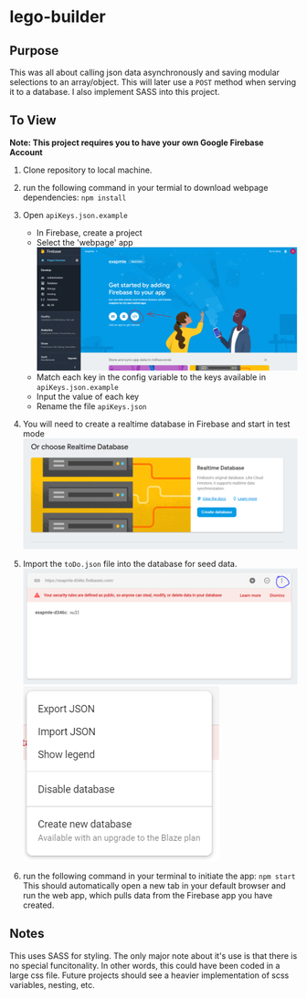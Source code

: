 # lego-builder

## Purpose
This was all about calling json data asynchronously and saving modular selections to an array/object. This will later use a `POST` method when serving it to a database. I also implement SASS into this project.

## To View

**Note: This project requires you to have your own Google Firebase Account**

1. Clone repository to local machine.
1. run the following command in your termial to download webpage dependencies: ```npm install```
1. Open `apiKeys.json.example`
    * In Firebase, create a project
    * Select the 'webpage' app ![webpage directions](https://github.com/Waysidetester/firebase-Todo/blob/master/images/open-web-app.PNG?raw=true)
    * Match each key in the config variable to the keys available in `apiKeys.json.example`
    * Input the value of each key
    * Rename the file `apiKeys.json`
1. You will need to create a realtime database in Firebase and start in test mode ![init database](https://github.com/Waysidetester/firebase-Todo/blob/master/images/realtimeDatabase.PNG?raw=true)
1. Import the `toDo.json` file into the database for seed data. ![select import](https://github.com/Waysidetester/firebase-Todo/blob/master/images/import-option.PNG?raw=true) ![select import](https://github.com/Waysidetester/firebase-Todo/blob/master/images/import-json.PNG?raw=true)

1. run the following command in your terminal to initiate the app: ```npm start```
This should automatically open a new tab in your default browser and run the web app, which pulls data from the Firebase app you have created.

## Notes

This uses SASS for styling. The only major note about it's use is that there is no special funcitonality. In other words, this could have been coded in a large css file. Future projects should see a heavier implementation of scss variables, nesting, etc.
